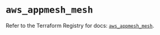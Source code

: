 # `aws_appmesh_mesh`

Refer to the Terraform Registry for docs: [`aws_appmesh_mesh`](https://registry.terraform.io/providers/hashicorp/aws/5.94.0/docs/resources/appmesh_mesh).
